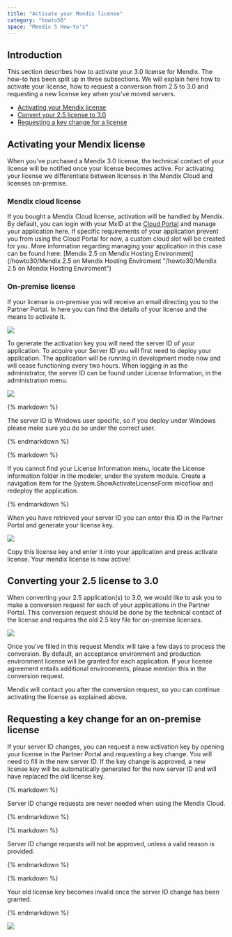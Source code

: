 ```yaml
---
title: "Activate your Mendix license"
category: "howto50"
space: "Mendix 5 How-to's"
---
```

## Introduction

This section describes how to activate your 3.0 license for Mendix. The how-to has been split up in three subsections. We will explain here how to activate your license, how to request a conversion from 2.5 to 3.0 and requesting a new license key when you've moved servers.

*   [Activating your Mendix license](Activate+your+Mendix+license)
*   [Convert your 2.5 license to 3.0](Activate+your+Mendix+license)
*   [Requesting a key change for a license](Activate+your+Mendix+license)

## Activating your Mendix license

When you've purchased a Mendix 3.0 license, the technical contact of your license will be notified once your license becomes active. For activating your license we differentiate between licenses in the Mendix Cloud and licenses on-premise.

### Mendix cloud license

If you bought a Mendix Cloud license, activation will be handled by Mendix. By default, you can login with your MxID at the [Cloud Portal](https://cloud.mendix.com/) and manage your application here. If specific requirements of your application prevent you from using the Cloud Portal for now, a custom cloud slot will be created for you. More information regarding managing your application in this case can be found here: [Mendix 2.5 on Mendix Hosting Environment](/howto30/Mendix 2.5 on Mendix Hosting Enviroment "/howto30/Mendix 2.5 on Mendix Hosting Enviroment")

### On-premise license

If your license is on-premise you will receive an email directing you to the Partner Portal. In here you can find the details of your license and the means to activate it.

![](attachments/2949150/3080303.png)

To generate the activation key you will need the server ID of your application. To acquire your Server ID you will first need to deploy your application. The application will be running in development mode now and will cease functioning every two hours. When logging in as the administrator, the server ID can be found under License Information, in the administration menu.

![](attachments/2949150/3080304.png)

<div class="alert alert-warning">{% markdown %}

The server ID is Windows user specific, so if you deploy under Windows please make sure you do so under the correct user.

{% endmarkdown %}</div><div class="alert alert-warning">{% markdown %}

If you cannot find your License Information menu, locate the License information folder in the modeler, under the system module. Create a navigation item for the System.ShowActivateLicenseForm micoflow and redeploy the application.

{% endmarkdown %}</div>

When you have retrieved your server ID you can enter this ID in the Partner Portal and generate your license key.

![](attachments/2949150/3080302.png)

Copy this license key and enter it into your application and press activate license. Your mendix license is now active!

## Converting your 2.5 license to 3.0

When converting your 2.5 application(s) to 3.0, we would like to ask you to make a conversion request for each of your applications in the Partner Portal. This conversion request should be done by the technical contact of the license and requires the old 2.5 key file for on-premise licenses.

![](attachments/2949150/3080301.png)

Once you've filled in this request Mendix will take a few days to process the conversion. By default, an acceptance environment and production environment license will be granted for each application. If your license agreement entails additional environments, please mention this in the conversion request.

Mendix will contact you after the conversion request, so you can continue activating the license as explained above.

## Requesting a key change for an on-premise license

If your server ID changes, you can request a new activation key by opening your license in the Partner Portal and requesting a key change. You will need to fill in the new server ID. If the key change is approved, a new license key will be automatically generated for the new server ID and will have replaced the old license key.

<div class="alert alert-info">{% markdown %}

Server ID change requests are never needed when using the Mendix Cloud.

{% endmarkdown %}</div><div class="alert alert-warning">{% markdown %}

Server ID change requests will not be approved, unless a valid reason is provided.

{% endmarkdown %}</div><div class="alert alert-warning">{% markdown %}

Your old license key becomes invalid once the server ID change has been granted.

{% endmarkdown %}</div>

![](attachments/2949150/3080299.png)
